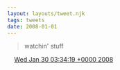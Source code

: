 ```yaml
---
layout: layouts/tweet.njk
tags: tweets
date: 2008-01-01
---
```


> watchin' stuff

<img src="../../media/tweet.ico" width="12" /> [Wed Jan 30 03:34:19 +0000 2008](https://twitter.com/timwasson/status/657901052)